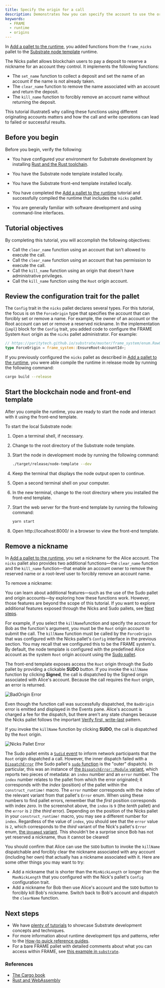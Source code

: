 ```yaml
---
title: Specify the origin for a call
description: Demonstrates how you can specify the account to use the originator of a function call.
keywords:
  - FRAME
  - runtime
  - origins
---
```


In [Add a pallet to the runtime](/tutorials/work-with-pallets/add-a-pallet), you added functions from the `frame_nicks` pallet to the [Substrate node template](https://github.com/substrate-developer-hub/substrate-node-template) runtime.

The Nicks pallet allows blockchain users to pay a deposit to reserve a nickname for an account they control. It implements the following functions:

- The `set_name` function to collect a deposit and set the name of an account if the name is not already taken.
- The `clear_name` function to remove the name associated with an account and return the deposit.
- The `kill_name` function to forcibly remove an account name without returning the deposit.

This tutorial illustrateS why calling these functions using different originating accounts matters and how the call and write operations can lead to failed or successful results.

## Before you begin

Before you begin, verify the following:

- You have configured your environment for Substrate development by installing [Rust and the Rust toolchain](/main-docs/install/).

- You have the Substrate node template installed locally.

- You have the Substrate front-end template installed locally.

- You have completed the [Add a pallet to the runtime](/tutorials/work-with-pallets/add-a-pallet) tutorial and successfully compiled the runtime that includes the `nicks` pallet.

- You are generally familiar with software development and using command-line interfaces.

## Tutorial objectives

By completing this tutorial, you will accomplish the following objectives:

- Call the `clear_name` function using an account that isn't allowed to execute the call.
- Call the `clear_name` function using an account that has permission to execute the call.
- Call the `kill_name` function using an origin that doesn't have administrative privileges.
- Call the `kill_name` function using the `Root` origin account.

## Review the configuration trait for the pallet

The `Config` trait in the `nicks` pallet declares several types.
For this tutorial, the focus is on the `ForceOrigin` type that specifies the account that can forcibly set or remove a name.
For example, the owner of an account or the Root account can set or remove a reserved nickname.
In the implementation (`impl`) block for the `Config` trait, you added code to configure the FRAME System `Root` origin as the `nicks` pallet administrator.
For example:

```rust
// https://paritytech.github.io/substrate/master/frame_system/enum.RawOrigin.html#variant.Root
type ForceOrigin = frame_system::EnsureRoot<AccountId>;
```

If you previously configured the `nicks` pallet as described in [Add a pallet to the runtime](/tutorials/work-with-pallets/add-a-pallet), you were able compile the runtime in release mode by running the following command:

```bash
cargo build --release
```

## Start the blockchain node and front-end template

After you compile the runtime, you are ready to start the node and interact with it using the front-end template.

To start the local Substrate node:

1. Open a terminal shell, if necessary.

1. Change to the root directory of the Substrate node template.

1. Start the node in development mode by running the following command:

   ```bash
   ./target/release/node-template --dev
   ```

1. Keep the terminal that displays the node output open to continue.

1. Open a second terminal shell on your computer.

1. In the new terminal, change to the root directory where you installed the front-end template.

1. Start the web server for the front-end template by running the following command:

   ```bash
   yarn start
   ```

1. Open http://localhost:8000/ in a browser to view the front-end template.

## Remove a nickname

In [Add a pallet to the runtime](/tutorials/work-with-pallets/add-a-pallet), you set a nickname for the Alice account.
The `nicks` pallet also provides two additional functions—the `clear_name` function and the `kill_name` function—that enable an account owner to remove the reserved name or a root-level user to forcibly remove an account name.

To remove a nickname:

You can learn about additional features—such as the use of the Sudo pallet and origin accounts—by exploring how these functions work.
However, those features are beyond the scope of this tutorial.
If you want to explore additional features exposed through the Nicks and Sudo pallets, see [Next steps](#next-steps).

For example, if you select the `killName`function and specify the account for Bob as the function's argument, you must be the `Root` origin account to submit the call.
The `killName` function must be called by the `ForceOrigin` that was configured with the Nicks pallet's `Config` interface in the previous section.
You may recall that we configured this to be the FRAME system's.
By default, the node template is configured with the predefined Alice account as the system `Root` origin account using the [Sudo pallet](https://paritytech.github.io/substrate/master/pallet_sudo/index.html).

The front-end template exposes access the `Root` origin through the Sudo pallet by providing a clickable **SUDO** button.
If you invoke the `killName` function by clicking **Signed**, the call is dispatched by the Signed origin associated with Alice's account.
Because the call requires the `Root` origin, an error is returned.

![`BadOrigin` Error](/media/images/docs/tutorials/specify-origin/kill-name-bad-origin.png)

Even though the function call was successfully dispatched, the `BadOrigin` error is emitted and displayed in the Events pane.
Alice's account is charged a fee for the dispatch, but there aren't any state changes because the Nicks pallet follows the important [Verify first, write-last](/main-docs/build/runtime-storage#verify-first-write-last) pattern.

If you invoke the `killName` function by clicking **SUDO**, the call is dispatched by the `Root` origin.

![Nicks Pallet Error](/media/images/docs/tutorials/specify-origin/clear-name-error.png)

The Sudo pallet emits a [`Sudid` event](https://paritytech.github.io/substrate/master/pallet_sudo/pallet/enum.Event.html#variant.Sudid) to inform network participants that the `Root` origin dispatched a call.
However, the inner dispatch failed with a [`DispatchError`](https://paritytech.github.io/substrate/master/sp_runtime/enum.DispatchError.html) (the Sudo pallet's [`sudo` function](https://paritytech.github.io/substrate/master/pallet_sudo/pallet/enum.Call.html#variant.sudo) is the "outer" dispatch).
In particular, this was an instance of [the `DispatchError::Module` variant](https://paritytech.github.io/substrate/master/frame_support/dispatch/enum.DispatchError.html#variant.Module), which reports two pieces of metadata: an `index` number and an `error` number.
The `index` number relates to the pallet from which the error originated; it corresponds with the _index_ (position) of the pallet within the `construct_runtime!` macro.
The `error` number corresponds with the index of the relevant variant from that pallet's `Error` enum.
When using these numbers to find pallet errors, remember that the _first_ position corresponds with index _zero_.
In the screenshot above, the `index` is `9` (the _tenth_ pallet) and the `error` is `2` (the _third_ error).
Depending on the position of the Nicks pallet in your `construct_runtime!` macro, you may see a different number for `index`.
Regardless of the value of `index`, you should see that the `error` value is `2`, which corresponds to the _third_ variant of the Nick's pallet's `Error` enum, [the `Unnamed` variant](https://paritytech.github.io/substrate/master/pallet_nicks/pallet/enum.Error.html#variant.Unnamed).
This shouldn't be a surprise since Bob has not yet reserved a nickname, thus it cannot be cleared!

You should confirm that Alice can use the `SUDO` button to invoke the `killName` dispatchable and forcibly clear the nickname associated with any account (including her own) that actually has a nickname associated with it.
Here are some other things you may want to try:

- Add a nickname that is shorter than the `MinNickLength` or longer than the `MaxNickLength` that you configured with the Nick's pallet's `Config` configuration trait.
- Add a nickname for Bob then use Alice's account and the `SUDO` button to forcibly kill Bob's nickname.
  Switch back to Bob's account and dispatch the `clearName` function.

## Next steps

- We have [plenty of tutorials](/tutorials/) to showcase Substrate development concepts and techniques.
- For more information about runtime development tips and patterns, refer to the [How-to quick reference guides](/reference/how-to-guides/).
- For a bare FRAME pallet with detailed comments about what you can access within FRAME, see [this example in `substrate`](https://github.com/paritytech/substrate/tree/master/frame/examples/basic).

### References

- [The Cargo book](https://doc.rust-lang.org/stable/cargo/)
- [Rust and WebAssembly](https://rustwasm.github.io/)
